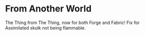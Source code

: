 # From Another World
The Thing from The Thing, now for both Forge and Fabric!
Fix for Assimilated skulk not being flammable.
